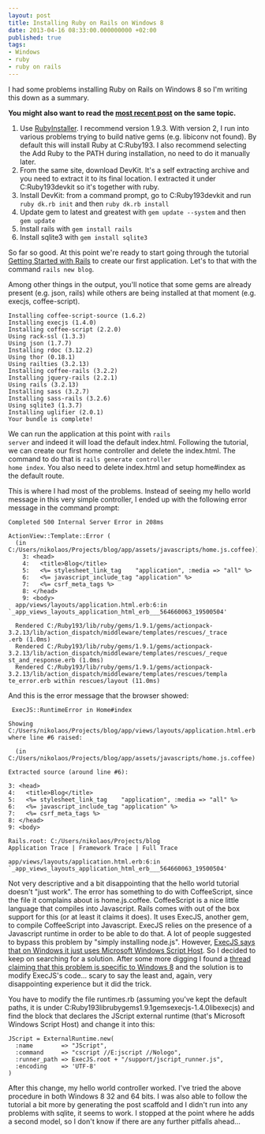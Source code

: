 ```yaml
---
layout: post
title: Installing Ruby on Rails on Windows 8
date: 2013-04-16 08:33:00.000000000 +02:00
published: true
tags:
- Windows
- ruby
- ruby on rails
---
```


I had some problems installing Ruby on Rails on Windows 8 so I'm writing this down as a summary.

<strong>You might also want to read the <a href="{% post_url 2013/2013-08-28-installing-ruby-on-rails-august-2013 %}">most recent post</a> on the same topic.</strong>
<ol>
<li>Use <a href="http://rubyinstaller.org/downloads/">RubyInstaller</a>. I recommend version 1.9.3. With version 2, I run into various problems trying to build native gems (e.g. libiconv not found). By default this will install Ruby at C:Ruby193. I also recommend selecting the Add Ruby to the PATH during installation, no need to do it manually later.</li>
<li>From the same site, download DevKit. It's a self extracting archive and you need to extract it to its final location. I extracted it under C:Ruby193devkit so it's together with ruby.</li>
<li>Install DevKit: from a command prompt, go to C:Ruby193devkit and run <code>ruby dk.rb init</code> and then <code>ruby dk.rb install</code></li>
<li>Update gem to latest and greatest with <code>gem update --system</code> and then <code>gem update</code></li>
<li>Install rails with <code>gem install rails</code></li>
<li>Install sqlite3 with <code>gem install sqlite3</code></li>
</ol>

So far so good. At this point we're ready to start going through the tutorial <a href="http://guides.rubyonrails.org/getting_started.html">Getting Started with Rails</a> to create our first application. Let's to that with the command <code>rails new blog</code>.

Among other things in the output, you'll notice that some gems are already present (e.g. json, rails) while others are being installed at that moment (e.g. execjs, coffee-script).

```
Installing coffee-script-source (1.6.2)
Installing execjs (1.4.0)
Installing coffee-script (2.2.0)
Using rack-ssl (1.3.3)
Using json (1.7.7)
Installing rdoc (3.12.2)
Using thor (0.18.1)
Using railties (3.2.13)
Installing coffee-rails (3.2.2)
Installing jquery-rails (2.2.1)
Using rails (3.2.13)
Installing sass (3.2.7)
Installing sass-rails (3.2.6)
Using sqlite3 (1.3.7)
Installing uglifier (2.0.1)
Your bundle is complete!
```

We can run the application at this point with <code>rails server</code> and indeed it will load the default index.html. Following the tutorial, we can create our first home controller and delete the index.html. The command to do that is <code>rails generate controller home index</code>. You also need to delete index.html and setup home#index as the default route.

This is where I had most of the problems. Instead of seeing my hello world message in this very simple controller, I ended up with the following error message in the command prompt:

```
Completed 500 Internal Server Error in 208ms

ActionView::Template::Error (
  (in C:/Users/nikolaos/Projects/blog/app/assets/javascripts/home.js.coffee)):
    3: <head>
    4:   <title>Blog</title>
    5:   <%= stylesheet_link_tag    "application", :media => "all" %>
    6:   <%= javascript_include_tag "application" %>
    7:   <%= csrf_meta_tags %>
    8: </head>
    9: <body>
  app/views/layouts/application.html.erb:6:in `_app_views_layouts_application_html_erb___564660063_19500504'

  Rendered C:/Ruby193/lib/ruby/gems/1.9.1/gems/actionpack-3.2.13/lib/action_dispatch/middleware/templates/rescues/_trace
.erb (1.0ms)
  Rendered C:/Ruby193/lib/ruby/gems/1.9.1/gems/actionpack-3.2.13/lib/action_dispatch/middleware/templates/rescues/_reque
st_and_response.erb (1.0ms)
  Rendered C:/Ruby193/lib/ruby/gems/1.9.1/gems/actionpack-3.2.13/lib/action_dispatch/middleware/templates/rescues/templa
te_error.erb within rescues/layout (11.0ms)
```

And this is the error message that the browser showed:

```
 ExecJS::RuntimeError in Home#index

Showing C:/Users/nikolaos/Projects/blog/app/views/layouts/application.html.erb where line #6 raised:

  (in C:/Users/nikolaos/Projects/blog/app/assets/javascripts/home.js.coffee)

Extracted source (around line #6):

3: <head>
4:   <title>Blog</title>
5:   <%= stylesheet_link_tag    "application", :media => "all" %>
6:   <%= javascript_include_tag "application" %>
7:   <%= csrf_meta_tags %>
8: </head>
9: <body>

Rails.root: C:/Users/nikolaos/Projects/blog
Application Trace | Framework Trace | Full Trace

app/views/layouts/application.html.erb:6:in `_app_views_layouts_application_html_erb___564660063_19500504'
```

Not very descriptive and a bit disappointing that the hello world tutorial doesn't "just work". The error has something to do with CoffeeScript, since the file it complains about is home.js.coffee. CoffeeScript is a nice little language that compiles into Javascript. Rails comes with out of the box support for this (or at least it claims it does). It uses ExecJS, another gem, to compile CoffeeScript into Javascript. ExecJS relies on the presence of a Javascript runtime in order to be able to do that. A lot of people suggested to bypass this problem by "simply installing node.js". However, <a href="https://github.com/sstephenson/execjs">ExecJS says that on Windows it just uses Microsoft Windows Script Host</a>. So I decided to keep on searching for a solution. After some more digging I found a <a href="https://github.com/sstephenson/execjs/issues/81">thread claiming that this problem is specific to Windows 8</a> and the solution is to modify ExecJS's code... scary to say the least and, again, very disappointing experience but it did the trick.

You have to modify the file runtimes.rb (assuming you've kept the default paths, it is under C:Ruby193librubygems1.9.1gemsexecjs-1.4.0libexecjs) and find the block that declares the JScript external runtime (that's Microsoft Windows Script Host) and change it into this:

```
JScript = ExternalRuntime.new(
  :name        => "JScript",
  :command     => "cscript //E:jscript //Nologo",
  :runner_path => ExecJS.root + "/support/jscript_runner.js",
  :encoding    => 'UTF-8'
)
```

After this change, my hello world controller worked. I've tried the above procedure in both Windows 8 32 and 64 bits. I was also able to follow the tutorial a bit more by generating the post scaffold and I didn't run into any problems with sqlite, it seems to work. I stopped at the point where he adds a second model, so I don't know if there are any further pitfalls ahead...
